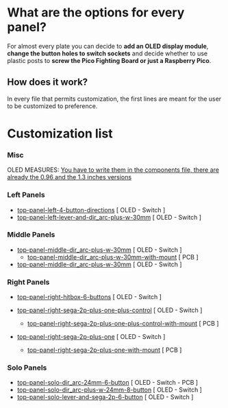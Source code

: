 # What are the options for every panel?
For almost every plate you can decide to **add an OLED display module**, **change the button holes to switch sockets** and decide whether to use plastic posts to **screw the Pico Fighting Board or just a Raspberry Pico**.

## How does it work?
In every file that permits customization, the first lines are meant for the user to be customized to preference.

# Customization list 
### Misc
OLED MEASURES: [You have to write them in the components file, there are already the 0.96 and the 1.3 inches versions](src/components.scad)


### Left Panels
- [top-panel-left-4-button-directions](src/top-panel-left-4-button-directions.scad) [ OLED - Switch ]
- [top-panel-left-lever-and-dir_arc-plus-w-30mm](src/top-panel-left-lever-and-dir_arc-plus-w-30mm.scad) [ OLED - Switch ]

### Middle Panels
- [top-panel-middle-dir_arc-plus-w-30mm](src/top-panel-middle-dir_arc-plus-w-30mm.scad) [ OLED - Switch ]
    - [top-panel-middle-dir_arc-plus-w-30mm-with-mount](src/top-panel-middle-dir_arc-plus-w-30mm-with-mount.scad) [ PCB ]
- [top-panel-middle-dir_arc-plus-w-30mm](src/top-panel-middle-dir_arc-plus-w-30mm.scad) [ OLED - Switch ]

### Right Panels
- [top-panel-right-hitbox-6-buttons](src/top-panel-right-hitbox-6-buttons.scad) [ OLED - Switch ]

- [top-panel-right-sega-2p-plus-one-plus-control](src/top-panel-right-sega-2p-plus-one-plus-control.scad) [ OLED - Switch ]
    - [top-panel-right-sega-2p-plus-one-plus-control-with-mount](src/top-panel-right-sega-2p-plus-one-plus-control-with-mount.scad) [ PCB ]

- [top-panel-right-sega-2p-plus-one](src/top-panel-right-sega-2p-plus-one.scad) [ OLED - Switch ]
    - [top-panel-right-sega-2p-plus-one-with-mount](src/top-panel-right-sega-2p-plus-one-with-mount.scad) [ PCB ]

### Solo Panels
- [top-panel-solo-dir_arc-24mm-6-button](src/top-panel-solo-dir_arc-24mm-6-button.scad) [ OLED - Switch - PCB ]
- [top-panel-solo-dir_arc-plus-w-24mm-8-button](src/top-panel-solo-dir_arc-plus-w-24mm-8-button.scad) [ OLED - Switch ]
- [top-panel-solo-lever-and-sega-2p-6-button](src/top-panel-solo-lever-and-sega-2p-6-button.scad) [ OLED - Switch ]

